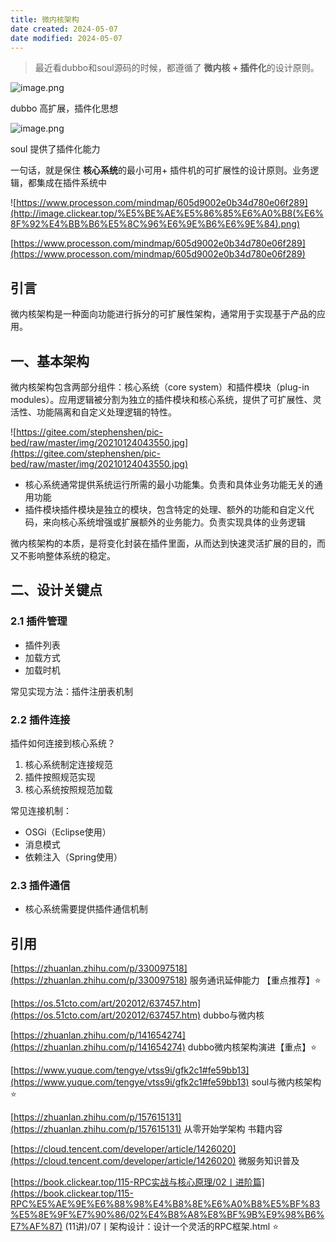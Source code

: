 ```yaml
---
title: 微内核架构
date created: 2024-05-07
date modified: 2024-05-07
---
```

> 最近看dubbo和soul源码的时候，都遵循了 **微内核 + 插件化**的设计原则。

![image.png](http://image.clickear.top/20240507200952.png)

dubbo 高扩展，插件化思想

![image.png](http://image.clickear.top/20240507201026.png)

soul 提供了插件化能力

一句话，就是保住 **核心系统**的最小可用+ 插件机的可扩展性的设计原则。业务逻辑，都集成在插件系统中

![https://www.processon.com/mindmap/605d9002e0b34d780e06f289](http://image.clickear.top/%E5%BE%AE%E5%86%85%E6%A0%B8(%E6%8F%92%E4%BB%B6%E5%8C%96%E6%9E%B6%E6%9E%84).png)

[https://www.processon.com/mindmap/605d9002e0b34d780e06f289](https://www.processon.com/mindmap/605d9002e0b34d780e06f289)

## **引言**

微内核架构是一种面向功能进行拆分的可扩展性架构，通常用于实现基于产品的应用。

## **一、基本架构**

微内核架构包含两部分组件：核心系统（core system）和插件模块（plug-in modules）。应用逻辑被分割为独立的插件模块和核心系统，提供了可扩展性、灵活性、功能隔离和自定义处理逻辑的特性。

![https://gitee.com/stephenshen/pic-bed/raw/master/img/20210124043550.jpg](https://gitee.com/stephenshen/pic-bed/raw/master/img/20210124043550.jpg)

- 核心系统通常提供系统运行所需的最小功能集。负责和具体业务功能无关的通用功能
- 插件模块插件模块是独立的模块，包含特定的处理、额外的功能和自定义代码，来向核心系统增强或扩展额外的业务能力。负责实现具体的业务逻辑

微内核架构的本质，是将变化封装在插件里面，从而达到快速灵活扩展的目的，而又不影响整体系统的稳定。

## **二、设计关键点**

### **2.1 插件管理**

- 插件列表
- 加载方式
- 加载时机

常见实现方法：插件注册表机制

### **2.2 插件连接**

插件如何连接到核心系统？

1. 核心系统制定连接规范
2. 插件按照规范实现
3. 核心系统按照规范加载

常见连接机制：

- OSGi（Eclipse使用）
- 消息模式
- 依赖注入（Spring使用）

### **2.3 插件通信**

- 核心系统需要提供插件通信机制

## 引用

[https://zhuanlan.zhihu.com/p/330097518](https://zhuanlan.zhihu.com/p/330097518) 服务通讯延伸能力 【重点推荐】⭐

[https://os.51cto.com/art/202012/637457.htm](https://os.51cto.com/art/202012/637457.htm) dubbo与微内核

[https://zhuanlan.zhihu.com/p/141654274](https://zhuanlan.zhihu.com/p/141654274) dubbo微内核架构演进【重点】⭐

[https://www.yuque.com/tengye/vtss9i/gfk2c1#fe59bb13](https://www.yuque.com/tengye/vtss9i/gfk2c1#fe59bb13) soul与微内核架构 ⭐

[https://zhuanlan.zhihu.com/p/157615131](https://zhuanlan.zhihu.com/p/157615131) 从零开始学架构 书籍内容

[https://cloud.tencent.com/developer/article/1426020](https://cloud.tencent.com/developer/article/1426020) 微服务知识普及

[](https://book.clickear.top/115-RPC%E5%AE%9E%E6%88%98%E4%B8%8E%E6%A0%B8%E5%BF%83%E5%8E%9F%E7%90%86/02%E4%B8%A8%E8%BF%9B%E9%98%B6%E7%AF%87%20(11%E8%AE%B2)/07%E4%B8%A8%E6%9E%B6%E6%9E%84%E8%AE%BE%E8%AE%A1%EF%BC%9A%E8%AE%BE%E8%AE%A1%E4%B8%80%E4%B8%AA%E7%81%B5%E6%B4%BB%E7%9A%84RPC%E6%A1%86%E6%9E%B6.html)[https://book.clickear.top/115-RPC实战与核心原理/02丨进阶篇](https://book.clickear.top/115-RPC%E5%AE%9E%E6%88%98%E4%B8%8E%E6%A0%B8%E5%BF%83%E5%8E%9F%E7%90%86/02%E4%B8%A8%E8%BF%9B%E9%98%B6%E7%AF%87) (11讲)/07丨架构设计：设计一个灵活的RPC框架.html ⭐
